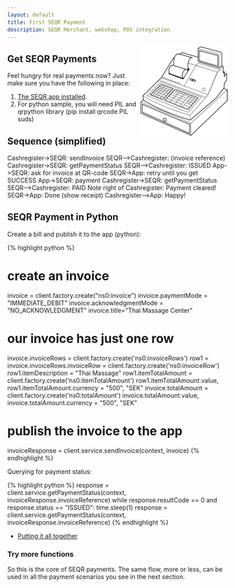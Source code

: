 ```yaml
---
layout: default
title: First SEQR Payment
description: SEQR Merchant, webshop, POS integration
---
```


<img src="/assets/images/cash_register_bw.png" align="right" width="200px"/>

## Get SEQR Payments

Feel hungry for real payments now? Just make sure you have the following in place:

1. [The SEQR app installed](../../app/).
2. For python sample, you will need PIL and qrpython library (pip install qrcode PIL suds)

## Sequence (simplified)

<div class="diagram">
Cashregister->SEQR: sendInvoice
SEQR-->Cashregister: (invoice reference)
Cashregister->SEQR: getPaymentStatus
SEQR-->Cashregister: ISSUED
App->SEQR: ask for invoice at QR-code
SEQR->App: retry until you get SUCCESS
App->SEQR: payment
Cashregister->SEQR: getPaymentStatus
SEQR-->Cashregister: PAID
Note right of Cashregister: Payment cleared!
SEQR->App: Done (show receipt)
Cashregister-->App: Happy!
</div>

<script>
 $(".diagram").sequenceDiagram({theme: 'hand'});
</script>

## SEQR Payment in Python

Create a bill and publish it to the app (python): 

{% highlight python %}
# create an invoice
invoice = client.factory.create("ns0:invoice")
invoice.paymentMode = "IMMEDIATE_DEBIT"
invoice.acknowledgmentMode = "NO_ACKNOWLEDGMENT"
invoice.title="Thai Massage Center"
# our invoice has just one row
invoice.invoiceRows = client.factory.create('ns0:invoiceRows')
row1 = invoice.invoiceRows.invoiceRow = client.factory.create('ns0:invoiceRow')
row1.itemDescription = "Thai Massage"
row1.itemTotalAmount = client.factory.create('ns0:itemTotalAmount')
row1.itemTotalAmount.value, row1.itemTotalAmount.currency = "500", "SEK"
invoice.totalAmount = client.factory.create('ns0:totalAmount')
invoice.totalAmount.value, invoice.totalAmount.currency = "500", "SEK"
# publish the invoice to the app
invoiceResponse = client.service.sendInvoice(context, invoice)
{% endhighlight %}

Querying for payment status:

{% highlight python %}
response = client.service.getPaymentStatus(context,
            invoiceResponse.invoiceReference)
while response.resultCode == 0 and response.status == "ISSUED":
    time.sleep(1)
    response = client.service.getPaymentStatus(context,
                invoiceResponse.invoiceReference)
{% endhighlight %}


* [Putting it all together](python-script.html) 


### Try more functions
So this is the core of SEQR payments. The same flow, more or less, can be used
in all the payment scenarios you see in the next section.
